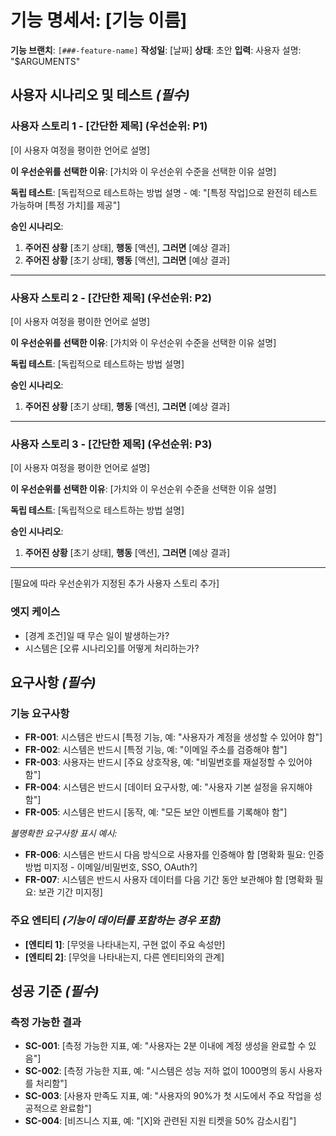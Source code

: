 # 기능 명세서: [기능 이름]

**기능 브랜치**: `[###-feature-name]`
**작성일**: [날짜]
**상태**: 초안
**입력**: 사용자 설명: "$ARGUMENTS"

## 사용자 시나리오 및 테스트 *(필수)*

<!--
  중요: 사용자 스토리는 중요도 순서로 우선순위를 지정해야 합니다.
  각 사용자 스토리/여정은 독립적으로 테스트 가능해야 합니다 - 즉, 하나만 구현해도
  가치를 제공하는 실행 가능한 MVP(최소 기능 제품)를 만들 수 있어야 합니다.

  각 스토리에 우선순위(P1, P2, P3 등)를 지정하세요. P1이 가장 중요합니다.
  각 스토리를 다음과 같이 독립적인 기능 단위로 생각하세요:
  - 독립적으로 개발 가능
  - 독립적으로 테스트 가능
  - 독립적으로 배포 가능
  - 독립적으로 사용자에게 시연 가능
-->

### 사용자 스토리 1 - [간단한 제목] (우선순위: P1)

[이 사용자 여정을 평이한 언어로 설명]

**이 우선순위를 선택한 이유**: [가치와 이 우선순위 수준을 선택한 이유 설명]

**독립 테스트**: [독립적으로 테스트하는 방법 설명 - 예: "[특정 작업]으로 완전히 테스트 가능하며 [특정 가치]를 제공"]

**승인 시나리오**:

1. **주어진 상황** [초기 상태], **행동** [액션], **그러면** [예상 결과]
2. **주어진 상황** [초기 상태], **행동** [액션], **그러면** [예상 결과]

---

### 사용자 스토리 2 - [간단한 제목] (우선순위: P2)

[이 사용자 여정을 평이한 언어로 설명]

**이 우선순위를 선택한 이유**: [가치와 이 우선순위 수준을 선택한 이유 설명]

**독립 테스트**: [독립적으로 테스트하는 방법 설명]

**승인 시나리오**:

1. **주어진 상황** [초기 상태], **행동** [액션], **그러면** [예상 결과]

---

### 사용자 스토리 3 - [간단한 제목] (우선순위: P3)

[이 사용자 여정을 평이한 언어로 설명]

**이 우선순위를 선택한 이유**: [가치와 이 우선순위 수준을 선택한 이유 설명]

**독립 테스트**: [독립적으로 테스트하는 방법 설명]

**승인 시나리오**:

1. **주어진 상황** [초기 상태], **행동** [액션], **그러면** [예상 결과]

---

[필요에 따라 우선순위가 지정된 추가 사용자 스토리 추가]

### 엣지 케이스

<!--
  조치 필요: 이 섹션의 내용은 플레이스홀더입니다.
  적절한 엣지 케이스로 채워주세요.
-->

- [경계 조건]일 때 무슨 일이 발생하는가?
- 시스템은 [오류 시나리오]를 어떻게 처리하는가?

## 요구사항 *(필수)*

<!--
  조치 필요: 이 섹션의 내용은 플레이스홀더입니다.
  적절한 기능 요구사항으로 채워주세요.
-->

### 기능 요구사항

- **FR-001**: 시스템은 반드시 [특정 기능, 예: "사용자가 계정을 생성할 수 있어야 함"]
- **FR-002**: 시스템은 반드시 [특정 기능, 예: "이메일 주소를 검증해야 함"]
- **FR-003**: 사용자는 반드시 [주요 상호작용, 예: "비밀번호를 재설정할 수 있어야 함"]
- **FR-004**: 시스템은 반드시 [데이터 요구사항, 예: "사용자 기본 설정을 유지해야 함"]
- **FR-005**: 시스템은 반드시 [동작, 예: "모든 보안 이벤트를 기록해야 함"]

*불명확한 요구사항 표시 예시:*

- **FR-006**: 시스템은 반드시 다음 방식으로 사용자를 인증해야 함 [명확화 필요: 인증 방법 미지정 - 이메일/비밀번호, SSO, OAuth?]
- **FR-007**: 시스템은 반드시 사용자 데이터를 다음 기간 동안 보관해야 함 [명확화 필요: 보관 기간 미지정]

### 주요 엔티티 *(기능이 데이터를 포함하는 경우 포함)*

- **[엔티티 1]**: [무엇을 나타내는지, 구현 없이 주요 속성만]
- **[엔티티 2]**: [무엇을 나타내는지, 다른 엔티티와의 관계]

## 성공 기준 *(필수)*

<!--
  조치 필요: 측정 가능한 성공 기준을 정의하세요.
  이는 기술 중립적이고 측정 가능해야 합니다.
-->

### 측정 가능한 결과

- **SC-001**: [측정 가능한 지표, 예: "사용자는 2분 이내에 계정 생성을 완료할 수 있음"]
- **SC-002**: [측정 가능한 지표, 예: "시스템은 성능 저하 없이 1000명의 동시 사용자를 처리함"]
- **SC-003**: [사용자 만족도 지표, 예: "사용자의 90%가 첫 시도에서 주요 작업을 성공적으로 완료함"]
- **SC-004**: [비즈니스 지표, 예: "[X]와 관련된 지원 티켓을 50% 감소시킴"]
